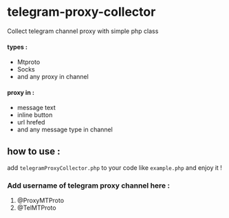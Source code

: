 # telegram-proxy-collector
Collect telegram channel proxy with simple php class

#### types :
- Mtproto
- Socks 
- and any proxy in channel

#### proxy in :
- message text
- inline button 
- url hrefed 
- and any message type in channel

## how to use :
add `telegramProxyCollector.php` to your code like `example.php` and enjoy it !

### Add username of telegram proxy channel here :
1. @ProxyMTProto
2. @TelMTProto
